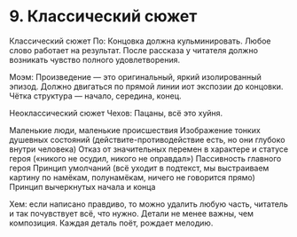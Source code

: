 # 9. Классический сюжет

Классический сюжет
По: Концовка должна кульминировать. Любое слово работает на результат. После рассказа у читателя должно возникать чувство полного удовлетворения.

Моэм: Произведение — это оригинальный, яркий изолированный эпизод. Должно двигаться по прямой линии иот экспозии до концовки. Чётка структура — начало, середина, конец.

Неоклассический сюжет
Чехов: Пацаны, всё это хуйня. 

Маленькие люди, маленькие происшествия
Изображение тонких душевных состояний (действите-противодействие есть, но они глубоко внутри человека)
Отказ от значительных перемен в характере и статусе героя («никого не осудил, никого не оправдал»)
Пассивность главного героя
Принцип умолчаний (всё уходит в подтекст, мы выстраиваем картину по намёкам, полунамёкам, ничего не говорится прямо)
Принцип вычеркнутых начала и конца

Хем: если написано правдиво, то можно удалить любую часть, читатель и так почувствует всё, что нужно. Детали не менее важны, чем композиция. Каждая деталь поёт, рождает мелодию.
